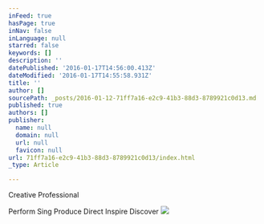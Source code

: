 ```yaml
---
inFeed: true
hasPage: true
inNav: false
inLanguage: null
starred: false
keywords: []
description: ''
datePublished: '2016-01-17T14:56:00.413Z'
dateModified: '2016-01-17T14:55:58.931Z'
title: ''
author: []
sourcePath: _posts/2016-01-12-71ff7a16-e2c9-41b3-88d3-8789921c0d13.md
published: true
authors: []
publisher:
  name: null
  domain: null
  url: null
  favicon: null
url: 71ff7a16-e2c9-41b3-88d3-8789921c0d13/index.html
_type: Article

---
```

Creative Professional

Perform Sing Produce Direct Inspire Discover
![](https://s3-us-west-2.amazonaws.com/the-grid-img/p/ddbf662d950c0728a19c44c71fedaf9e51904ced.jpg)